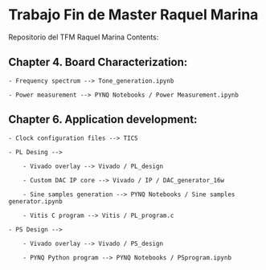 # Trabajo Fin de Master Raquel Marina
Repositorio del TFM Raquel Marina
Contents:

## Chapter 4. Board Characterization:
	- Frequency spectrum --> Tone_generation.ipynb  
 
	- Power measurement --> PYNQ Notebooks / Power Measurement.ipynb  
 
## Chapter 6. Application development:
	- Clock configuration files --> TICS   
 
	- PL Desing -->
 
		- Vivado overlay --> Vivado / PL_design  
  
		- Custom DAC IP core --> Vivado / IP / DAC_generator_16w  
  
		- Sine samples generation --> PYNQ Notebooks / Sine samples generator.ipynb  
  
		- Vitis C program --> Vitis / PL_program.c
  
	- PS Design --> 
 
		- Vivado overlay --> Vivado / PS_design
  
		- PYNQ Python program --> PYNQ Notebooks / PSprogram.ipynb

	
